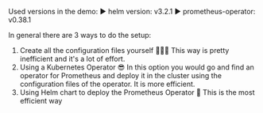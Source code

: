 Used versions in the demo:
► helm version: v3.2.1
► prometheus-operator: v0.38.1

In general there are 3 ways to do the setup:
1. Create all the configuration files yourself 👩🏻‍💻
This way is pretty inefficient and it's a lot of effort.
2. Using a Kubernetes Operator 😎
In this option you would go and find an operator for Prometheus and deploy it in the cluster using the configuration files of the operator. It is more efficient.
3. Using Helm chart to deploy the Prometheus Operator 🚀
This is the most efficient way